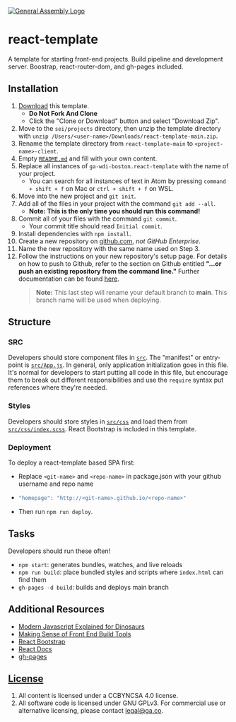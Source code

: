 [![General Assembly Logo](https://camo.githubusercontent.com/1a91b05b8f4d44b5bbfb83abac2b0996d8e26c92/687474703a2f2f692e696d6775722e636f6d2f6b6538555354712e706e67)](https://generalassemb.ly/education/web-development-immersive)

# react-template

A template for starting front-end projects. Build
pipeline and development server. Boostrap, react-router-dom, and gh-pages included.

## Installation

1. [Download](../../archive/main.zip) this template.
    - **Do Not Fork And Clone**
    - Click the "Clone or Download" button and select "Download Zip".
1. Move to the `sei/projects` directory, then unzip the template directory with
    `unzip /Users/<user-name>/Downloads/react-template-main.zip`.
1. Rename the template directory from `react-template-main` to
    `<project-name>-client`.
1. Empty [`README.md`](README.md) and fill with your own content.
1. Replace all instances of `ga-wdi-boston.react-template` with the name of
    your project.
    - You can search for all instances of text in Atom by pressing
    `command + shift + f` on Mac or `ctrl + shift + f` on WSL.
1. Move into the new project and `git init`.
1. Add all of the files in your project with the command `git add --all`.
      - **Note: This is the only time you should run this command!**
1. Commit all of your files with the command `git commit`.
      - Your commit title should read `Initial commit`.
1. Install dependencies with `npm install`.
1. Create a new repository on [github.com](https://github.com),
    _not GitHub Enterprise_.
1. Name the new repository with the same name used on Step 3.
1. Follow the instructions on your new repository's setup page. For details on
   how to push to Github, refer to the section on Github entitled **"…or push an existing
   repository from the command line."** Further documentation can be found [here](https://help.github.com/articles/adding-an-existing-project-to-github-using-the-command-line/).
   > **Note:** This last step will rename your default branch to **main**. This branch name will be used when deploying.

## Structure

### SRC

Developers should store component files in [`src`](src).
The "manifest" or entry-point is
[`src/App.js`](src/App.js). In general, only
application initialization goes in this file. It's normal for developers to
start putting all code in this file, but encourage them to break out different
responsibilities and use the `require` syntax put references where they're
needed.

### Styles

Developers should store styles in [`src/css`](src/css) and load them
from [`src/css/index.scss`](src/css/index.scss). React Bootstrap is
included in this template.

### Deployment


To deploy a react-template based SPA first:
- Replace `<git-name>` and `<repo-name>` in package.json with your github username and repo name
- 
  ```js
  "homepage": "http://<git-name>.github.io/<repo-name>"
  ```
- Then run `npm run deploy`.

## Tasks

Developers should run these often!

- `npm start`: generates bundles, watches, and live reloads
- `npm run build`: place bundled styles and scripts where `index.html` can find
    them
- `gh-pages -d build`: builds and deploys main branch


## Additional Resources

- [Modern Javascript Explained for Dinosaurs](https://medium.com/@peterxjang/modern-javascript-explained-for-dinosaurs-f695e9747b70)
- [Making Sense of Front End Build Tools](https://medium.freecodecamp.org/making-sense-of-front-end-build-tools-3a1b3a87043b)
- [React Bootstrap](https://react-bootstrap.github.io/)
- [React Docs](https://reactjs.org/docs/getting-started.html)
- [gh-pages](https://www.npmjs.com/package/gh-pages)

## [License](LICENSE)

1. All content is licensed under a CC­BY­NC­SA 4.0 license.
1. All software code is licensed under GNU GPLv3. For commercial use or
    alternative licensing, please contact legal@ga.co.